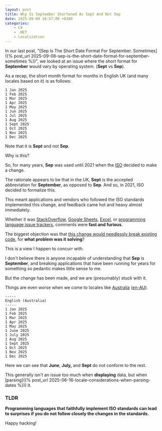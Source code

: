 ```yaml
---
layout: post
title: Why Is September Shortened As Sept And Not Sep
date: 2025-09-09 16:57:00 +0300
categories:
    - C#
    - .NET
    - Localization
---
```


In our last post, "[Sep Is The Short Date Format For September. Sometimes]({% post_url 2025-09-08-sep-is-the-short-date-format-for-september-sometimes %})", we looked at an issue where the short format for **September** would vary by operating system. (**Sept** vs **Sep**).

As a recap, the short month format for months in English UK (and many locales based on it) is as follows:

```plaintext
1 Jan 2025
1 Feb 2025
1 Mar 2025
1 Apr 2025
1 May 2025
1 Jun 2025
1 Jul 2025
1 Aug 2025
1 Sept 2025
1 Oct 2025
1 Nov 2025
1 Dec 2025
```

Note that it is **Sept** and not **Sep**.

Why is this?

So, for many years, **Sep** was used until 2021 when the [ISO](https://www.iso.org/home.html) decided to make a change.

The rationale appears to be that in the UK, **Sept** is the accepted abbreviation for **September**, as opposed to **Sep**. And so, in 2021, ISO decided to formalize this.

This meant applications and vendors who followed the ISO standards implemented this change, and feedback came hot and heavy almost immediately.

Whether it was [StackOverflow](https://stackoverflow.com/questions/69267710/septembers-short-form-sep-no-longer-parses-in-java-17-in-en-gb-locale), [Google Sheets](https://issuetracker.google.com/issues/175332493?pli=1), [Excel](https://techcommunity.microsoft.com/discussions/excelgeneral/excel-365-dd-mmm-yyyy-now-gives-sept-instead-of-sep/4451187), or [programming language issue trackers](https://bugs.openjdk.org/browse/JDK-8329375), comments were **fast and furious**.

The biggest objection was that [this change would needlessly break existing code](https://unicode-org.atlassian.net/browse/CLDR-14412), for **what problem was it solving**?

This is a view I happen to concurr with.

I don't believe there is anyone incapable of understanding that **Sep** is **September**, and breaking applications that have been running for years for something so pedantic makes little sense to me.

But the change has been made, and we are (presumably) stuck with it.

Things are even worse when we come to locales like [Australia](https://en.wikipedia.org/wiki/Australia) ([en-AU](https://en.wikipedia.org/wiki/Australian_English)).

```plaintext
-----
English (Australia)
-----
1 Jan 2025
1 Feb 2025
1 Mar 2025
1 Apr 2025
1 May 2025
1 June 2025
1 July 2025
1 Aug 2025
1 Sept 2025
1 Oct 2025
1 Nov 2025
1 Dec 2025
```

Here we can see that **June**, **July,** and **Sept** do not conform to the rest.

This generally isn't an issue too much when **displaying** data, but when [parsing]({% post_url 2025-06-16-locale-considerations-when-parsing-dates %})) it.

### TLDR

**Programming languages that faithfully implement ISO standards can lead to surprises if you do not follow closely the changes in the standards.**

Happy hacking!
